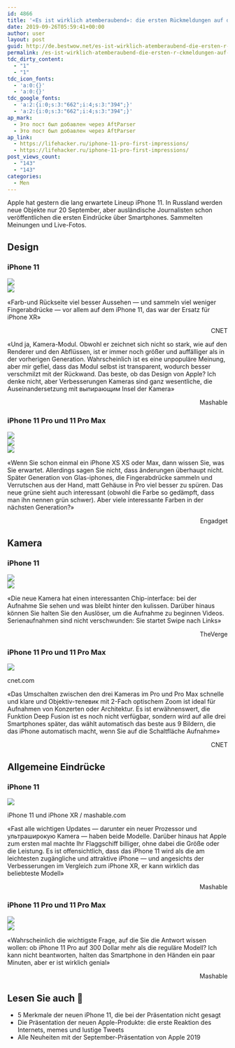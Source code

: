 ```yaml
---
id: 4866
title: '«Es ist wirklich atemberaubend»: die ersten Rückmeldungen auf das iPhone 11 und 11 Pro'
date: 2019-09-26T05:59:41+00:00
author: user
layout: post
guid: http://de.bestwow.net/es-ist-wirklich-atemberaubend-die-ersten-r-ckmeldungen-auf-das-iphone-11-und-11-pro/
permalink: /es-ist-wirklich-atemberaubend-die-ersten-r-ckmeldungen-auf-das-iphone-11-und-11-pro/
tdc_dirty_content:
  - "1"
  - "1"
tdc_icon_fonts:
  - 'a:0:{}'
  - 'a:0:{}'
tdc_google_fonts:
  - 'a:2:{i:0;s:3:"662";i:4;s:3:"394";}'
  - 'a:2:{i:0;s:3:"662";i:4;s:3:"394";}'
ap_mark:
  - Это пост был добавлен через AftParser
  - Это пост был добавлен через AftParser
ap_link:
  - https://lifehacker.ru/iphone-11-pro-first-impressions/
  - https://lifehacker.ru/iphone-11-pro-first-impressions/
post_views_count:
  - "143"
  - "143"
categories:
  - Men
---
```

Apple hat gestern die lang erwartete Lineup iPhone 11. In Russland werden neue Objekte nur 20 September, aber ausländische Journalisten schon veröffentlichen die ersten Eindrücke über Smartphones. Sammelten Meinungen und Live-Fotos.

## Design

### iPhone 11

<!-- see gallery_shortcode() in wp-includes/media.php -->

<div>
  <div>
    <img src="http://de.bestwow.net/wp-content/uploads/2019/09/on-deystvitel-no-potryasayuschiy-pervye-otzyvy-na-iphone-11-i-11-pro-1.jpg" />
  </div>
  
  <div>
    <img src="http://de.bestwow.net/wp-content/uploads/2019/09/on-deystvitel-no-potryasayuschiy-pervye-otzyvy-na-iphone-11-i-11-pro-2.jpg" />
  </div>
</div>

<div>
</div>

«Farb-und Rückseite viel besser Aussehen — und sammeln viel weniger Fingerabdrücke — vor allem auf dem iPhone 11, das war der Ersatz für iPhone XR»

<p style="text-align: right">
  CNET
</p>

«Und ja, Kamera-Modul. Obwohl er zeichnet sich nicht so stark, wie auf den Renderer und den Abflüssen, ist er immer noch größer und auffälliger als in der vorherigen Generation. Wahrscheinlich ist es eine unpopuläre Meinung, aber mir gefiel, dass das Modul selbst ist transparent, wodurch besser verschmilzt mit der Rückwand. Das beste, ob das Design von Apple? Ich denke nicht, aber Verbesserungen Kameras sind ganz wesentliche, die Auseinandersetzung mit выпирающим Insel der Kamera»

<p style="text-align: right">
  Mashable
</p>

### iPhone 11 Pro und 11 Pro Max

<!-- see gallery_shortcode() in wp-includes/media.php -->

<div>
  <div>
    <img src="http://de.bestwow.net/wp-content/uploads/2019/09/on-deystvitel-no-potryasayuschiy-pervye-otzyvy-na-iphone-11-i-11-pro-3.jpg" />
  </div>
  
  <div>
    <img src="http://de.bestwow.net/wp-content/uploads/2019/09/on-deystvitel-no-potryasayuschiy-pervye-otzyvy-na-iphone-11-i-11-pro-4.jpg" />
  </div>
  
  <div>
    <img src="http://de.bestwow.net/wp-content/uploads/2019/09/on-deystvitel-no-potryasayuschiy-pervye-otzyvy-na-iphone-11-i-11-pro-5.jpg" />
  </div>
</div>

<div>
</div>

«Wenn Sie schon einmal ein iPhone XS XS oder Max, dann wissen Sie, was Sie erwartet. Allerdings sagen Sie nicht, dass änderungen überhaupt nicht. Später Generation von Glas-iphones, die Fingerabdrücke sammeln und Verrutschen aus der Hand, matt Gehäuse in Pro viel besser zu spüren. Das neue grüne sieht auch interessant (obwohl die Farbe so gedämpft, dass man ihn nennen grün schwer). Aber viele interessante Farben in der nächsten Generation?»

<p style="text-align: right">
  Engadget
</p>

## Kamera

### iPhone 11

<!-- see gallery_shortcode() in wp-includes/media.php -->

<div>
  <div>
    <img src="http://de.bestwow.net/wp-content/uploads/2019/09/on-deystvitel-no-potryasayuschiy-pervye-otzyvy-na-iphone-11-i-11-pro-6.jpg" />
  </div>
  
  <div>
    <img src="http://de.bestwow.net/wp-content/uploads/2019/09/on-deystvitel-no-potryasayuschiy-pervye-otzyvy-na-iphone-11-i-11-pro-7.jpg" />
  </div>
</div>

<div>
</div>

«Die neue Kamera hat einen interessanten Chip-interface: bei der Aufnahme Sie sehen und was bleibt hinter den kulissen. Darüber hinaus können Sie halten Sie den Auslöser, um die Aufnahme zu beginnen Videos. Serienaufnahmen sind nicht verschwunden: Sie startet Swipe nach Links»

<p style="text-align: right">
  TheVerge
</p>

### iPhone 11 Pro und 11 Pro Max<figure>

![](http://de.bestwow.net/wp-content/uploads/2019/09/on-deystvitel-no-potryasayuschiy-pervye-otzyvy-na-iphone-11-i-11-pro-8.png) <figcaption>cnet.com</figcaption></figure> 

«Das Umschalten zwischen den drei Kameras im Pro und Pro Max schnelle und klare und Objektiv-телевик mit 2-Fach optischem Zoom ist ideal für Aufnahmen von Konzerten oder Architektur. Es ist erwähnenswert, die Funktion Deep Fusion ist es noch nicht verfügbar, sondern wird auf alle drei Smartphones später, das wählt automatisch das beste aus 9 Bildern, die das iPhone automatisch macht, wenn Sie auf die Schaltfläche Aufnahme»

<p style="text-align: right">
  CNET
</p>

## Allgemeine Eindrücke

### iPhone 11<figure>

![](http://de.bestwow.net/wp-content/uploads/2019/09/on-deystvitel-no-potryasayuschiy-pervye-otzyvy-na-iphone-11-i-11-pro-9.jpg) <figcaption>iPhone 11 und iPhone XR / mashable.com</figcaption></figure> 

«Fast alle wichtigen Updates — darunter ein neuer Prozessor und ультраширокую Kamera — haben beide Modelle. Darüber hinaus hat Apple zum ersten mal machte Ihr Flaggschiff billiger, ohne dabei die Größe oder die Leistung. Es ist offensichtlich, dass das iPhone 11 wird als die am leichtesten zugängliche und attraktive iPhone — und angesichts der Verbesserungen im Vergleich zum iPhone XR, er kann wirklich das beliebteste Modell»

<p style="text-align: right">
  Mashable
</p>

### iPhone 11 Pro und 11 Pro Max

<!-- see gallery_shortcode() in wp-includes/media.php -->

<div>
  <div>
    <img src="http://de.bestwow.net/wp-content/uploads/2019/09/on-deystvitel-no-potryasayuschiy-pervye-otzyvy-na-iphone-11-i-11-pro-10.png" />
  </div>
  
  <div>
    <img src="http://de.bestwow.net/wp-content/uploads/2019/09/on-deystvitel-no-potryasayuschiy-pervye-otzyvy-na-iphone-11-i-11-pro-11.jpg" />
  </div>
</div>

<div>
</div>

«Wahrscheinlich die wichtigste Frage, auf die Sie die Antwort wissen wollen: ob iPhone 11 Pro auf 300 Dollar mehr als die reguläre Modell? Ich kann nicht beantworten, halten das Smartphone in den Händen ein paar Minuten, aber er ist wirklich genial»

<p style="text-align: right">
  Mashable
</p>

<div>
  <h2 class="read-also__title">
    <span>Lesen Sie auch</span> <span>🧐 </span>
  </h2>
  
  <ul class="read-also__list">
    <li>
      5 Merkmale der neuen iPhone 11, die bei der Präsentation nicht gesagt
    </li>
    <li>
      Die Präsentation der neuen Apple-Produkte: die erste Reaktion des Internets, memes und lustige Tweets
    </li>
    <li>
      Alle Neuheiten mit der September-Präsentation von Apple 2019
    </li>
  </ul>
</div>